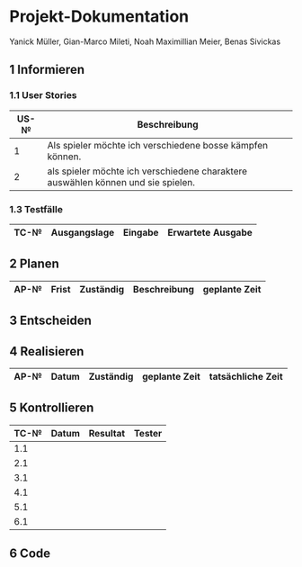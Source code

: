 # Projekt-Dokumentation 
 
Yanick Müller, Gian-Marco Mileti, Noah Maximillian Meier, Benas Sivickas

## 1 Informieren



### 1.1 User Stories

| US-№ |   Beschreibung                       |
| ---- |   ---------------------------------- |
| 1 | Als spieler möchte ich verschiedene bosse kämpfen können.|
| 2| als spieler möchte ich verschiedene charaktere auswählen können und sie spielen.


### 1.3 Testfälle

| TC-№ | Ausgangslage | Eingabe | Erwartete Ausgabe |
| ---- | ------------ | ------- | ----------------- |


## 2 Planen

| AP-№ | Frist | Zuständig | Beschreibung | geplante Zeit |
| ---- | ----- | --------- | ------------ | ------------- |




## 3 Entscheiden


## 4 Realisieren

| AP-№ | Datum | Zuständig | geplante Zeit | tatsächliche Zeit |
| ---- | ----- | --------- | ------------- | ----------------- |


## 5 Kontrollieren

| TC-№ | Datum | Resultat | Tester |
| ---- | ----- | -------- | ------ |
| 1.1  |      | |       |
| 2.1  |    | |       |
| 3.1  |     | |      |
| 4.1  || |       |
| 5.1  || |        |
| 6.1  || |       |



## 6 Code


